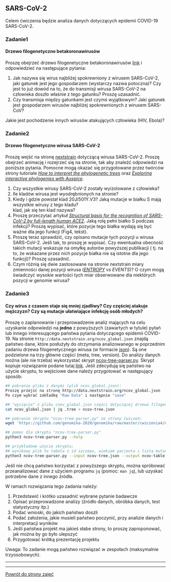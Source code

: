 ## SARS-CoV-2

Celem ćwiczenia będzie analiza danych dotyczących epidemii COVID-19
SARS-CoV-2.   

### Zadanie1  
#### Drzewo filogenetyczne betakoronawirusów  
Proszę obejrzeć drzewo filogenetyczne betakoronawirusów [link](https://nextstrain.org/groups/blab/sars-like-cov) i odpowiedzieć na następujące pytania:
1. Jak nazywa się wirus najbliżej spokrewniony z wirusem SARS-CoV-2, 
jaki gatunek jest jego gospodarzem (wystarczy nazwa potoczna)? 
Czy jest to już dowód na to, że do transmisji wirusa SARS-CoV-2 na człowieka doszło właśnie z tego gatunku?
Proszę uzasadnić. 
2. Czy transmisja między gatunkami jest czymś wyjątkowym? Jaki gatunek jest gospodarzem wirusów najbliżej spokrewnionych z wirusem SARS-CoV?
 
Jakie jest pochodzenie innych wirusów atakujących człowieka (HIV, Ebola)?

### Zadanie2 
#### Drzewo filogenetyczne wirusa SARS-CoV-2
Proszę wejść na stronę [nextstrain](https://nextstrain.org/ncov/global) dotyczącą wirusa SARS-CoV-2. 
Proszę obejrzeć animację i rozejrzeć się na stronie, tak aby znaleźć odpowiedzi na poniższe pytania. Pomocne mogą 
okazać się przygotowane przez twórców strony tutoriale 
[*How to interpret the phylogenetic trees*](https://nextstrain.org/help/general/how-to-read-a-tree) 
oraz [*Exploring interactive phylogenies with Auspice*](https://neherlab.org/201901_krisp_auspice.html).
1. Czy wszystkie wirusy SARS-CoV-2 zostały wyizolowane z człowieka? 
2. Ile kladów wirusa jest wyodrębnionych na stronie?  
3. Kiedy i gdzie powstał klad 20J/501Y.V3? Jaką mutacje w białku S mają wszystkie wirusy z tego kladu?  
 klad, jak się ten klad nazywa?
4. Proszę przeczytać artykuł [*Structural basis for the recognition of SARS-CoV-2 by full-length human ACE2*](https://science.sciencemag.org/content/367/6485/1444). 
Jaką rolę pełni białko S podczas infekcji? Proszę wypisać, które pozycje tego białka wydają się być 
ważne dla jego funkcji (Fig4, tekst).
5. Proszę teraz sprawdzić, czy opisano mutacje tych pozycji u wirusa SARS-CoV-2. 
Jeśli tak, to proszę je wypisać. Czy ewentualna obecność takich mutacji wskazuje na omyłkę autorów powyższej publikacji (
tj. na to, że wskazane przez nich pozycje białka nie są istotne dla jego funkcji)?
Proszę uzasadnić.
6. Czym różnią się dwie zastosowane na stronie nextstrain miary zmienności danej pozycji wirusa ([*ENTROPY*](https://www.hiv.lanl.gov/content/sequence/ENTROPY/entropy_readme.html) vs *EVENTS*)? 
O czym mogą świadczyć wysokie wartości tych miar obserwowane dla niektórych pozycji w genomie wirusa? 

### Zadanie3
#### Czy wirus z czasem staje się mniej zjadliwy? Czy częściej atakuje mężczyzn? Czy są mutacje ułatwiające infekcję osób młodych?

Proszę o zaplanowanie i przeprowadzenie analiz mających na celu uzyskanie odpowiedzi na **jedno** 
z powyższych (zawartych w tytule) pytań lub innego interesującego państwa pytania dotyczącego epidemii COVID-19.
Na stronie `http://data.nextstrain.org/ncov_global.json` znajdą państwo dane, które posłużyły do otrzymania
 analizowanego w poprzednim zadaniu drzewa filogenetycznego wirusa (w formacie [json](https://pl.wikipedia.org/wiki/JSON)). Są one podzielone na trzy
  główne części (meta, tree, version). Do analizy danych można (ale nie trzeba) wykorzystać skrypt 
  [ncov-tree-parser.py](https://github.com/genomika-2020/genomika/blob/master/cwiczenia4/ncov-tree-parser.py).
   Skrypt kopiuje rozwiązanie podane 
   tutaj [link](https://towardsdatascience.com/flattening-json-objects-in-python-f5343c794b10).
  Jeśli zdecydują się państwo na użycie skryptu, to wejściowe dane należy przygotować w następujący sposób:
  ```bash
## pobranie pliku z danymi (plik ncov_global.json):
Proszę przejść na stronę http://data.nextstrain.org/ncov_global.json
Po czym wybrać zakładkę "Raw Data" i następnie "save"

## "wycięcie" z pliku cnov_global.json części dotyczącej drzewa filogenetycznego:
cat ncov_global.json | jq .tree > ncov-tree.json

## pobranie skryptu "ncov-tree-parser.py" ze strony ćwiczeń:
wget 'https://github.com/genomika-2020/genomika/raw/master/cwiczenia4/ncov-tree-parser.py' 

## pomoc dla skryptu "ncov-tree-parser.py"
python3 ncov-tree-parser.py --help

## przykładowe użycie skryptu; 
## wynikowy plik to tabela z id szczepu, wiekiem pacjenta i listą mutacji (aa) w kolejnych kolumnach
python3 ncov-tree-parser.py --input ncov-tree.json --output ncov-table.tab --features "age,aa"
  ``` 
Jeśli nie chcą państwo korzystać z powyższego skryptu, można spróbować przeanalizować dane z użyciem 
programu `jq` (pomoc: `man jq`), lub uzyskać potrzebne dane z innego źródła.   

W ramach rozwiązania tego zadania należy:  
1. Przedstawić i krótko uzasadnić wybrane pytanie badawcze
2. Opisać przeprowadzone analizy (źródło danych, obróbka danych, test statystyczny itp.)  
3. Podać wnioski, do jakich państwo doszli
5. Podać założenia, jakie musieli państwo poczynić, przy analizie danych i interpretacji wyników 
6. Jeśli państwa projekt ma jakieś słabe strony, to proszę zaproponować, jak można by go było ulepszyć   
7. Przygotować krótką prezentację projektu   

Uwaga: To zadanie mogą państwo rozwiązać w zespołach (maksymalnie trzyosobowych).  

***
***
 [Powrót do strony zajęć](https://github.com/genomika-2020/genomika/blob/master/README.md) 
